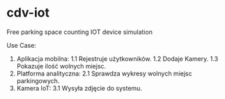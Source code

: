 # cdv-iot
Free parking space counting IOT device simulation

Use Case:
1. Aplikacja mobilna:
   1.1 Rejestruje użytkowników.
   1.2 Dodaje Kamery.
   1.3 Pokazuje ilość wolnych miejsc.
2. Platforma analityczna:
   2.1 Sprawdza wykresy wolnych miejsc parkingowych.
3. Kamera IoT:
   3.1 Wysyła zdjęcie do systemu.
